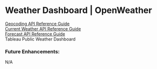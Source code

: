 # Weather Dashboard | OpenWeather

[Geocoding API Reference Guide](https://openweathermap.org/api/geocoding-api)<br>
[Current Weather API Reference Guide](https://openweathermap.org/current)<br>
[Forecast API Reference Guide](https://openweathermap.org/forecast5)<br>
Tableau Public Weather Dashboard

### Future Enhancements:
N/A